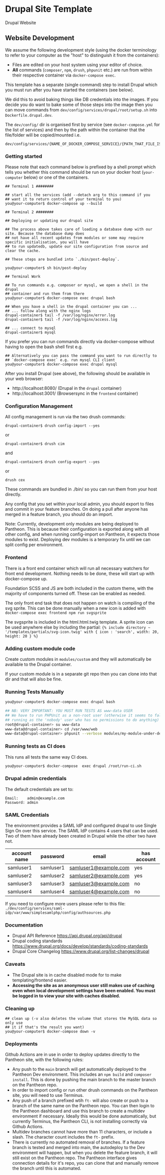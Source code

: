 # Drupal Site Template

Drupal Website

## Website Development

We assume the following development style (using the docker terminology to refer
to your computer as the "host" to distinguish it from the containers):

- Files are edited on your host system using your editor of choice.
- **All** commands (`composer`, `npm`, `drush`, `phpunit` etc.) are run from
  within their respective container via `docker-compose exec`.

This template has a separate (single command) step to install Drupal which you
must run after you have started the containers (see below).

We did this to avoid baking things like DB credentials into the images. If you
decide you do want to bake some of those steps into the image then you can move
commands from `dev/config/services/drupal/root/setup.sh` into
`Dockerfile.drupal.dev`.

The `dev/config/` dir is organised first by service (see `docker-compose.yml`
for the list of services) and then by the path within the container that the
file/folder will be copied/mounted i.e.

```
dev/config/services/{NAME_OF_DOCKER_COMPOSE_SERVICE}/{PATH_THAT_FILE_IS_COPIED_OR_MOUNTED_IN_THE_SERVICE}
```

### Getting started

Please note that each command below is prefixed by a shell prompt which tells
you whether this command should be run on your docker host (`your-computer`
below) or one of the containers.

```shell script
## Terminal 1 ########

## start all the services (add --detach arg to this command if you
## want it to return control of your terminal to you)
you@your-computer$ docker-compose up --build

## Terminal 2 ########

## Deploying or updating our drupal site

## The process above takes care of loading a database dump with our site. Because the database dump does
## not have all recent updates from modules or some may require specific initialisation, you will have
## to run updatedb, update our site configuration from source and clear the cache.

## These steps are bundled into `./bin/post-deploy`.

you@your-computer$ sh bin/post-deploy

## Terminal Work

## To run commands e.g. composer or mysql, we open a shell in the drupal
## container and run them from there
you@your-computer$ docker-compose exec drupal bash

## When you have a shell in the drupal container you can ...
## ... follow along with the nginx logs
drupal-container$ tail -f /var/log/nginx/error.log
drupal-container$ tail -f /var/log/nginx/access.log

## ... connect to mysql
drupal-container$ mysql
```

If you prefer you can run commands directly via docker-compose without having to
open the bash shell first e.g.

```shell script
## Alternatively you can pass the command you want to run directly to
## `docker-compose exec` e.g. run mysql CLI client
you@your-computer$ docker-compose exec drupal mysql
```

After you install Drupal (see above), the following should be available in your
web browser:

- http://localhost:8080/ (Drupal in the `drupal` container)
- http://localhost:3001/ (Browsersync in the `frontend` container)


### Configuration Management
All config management is run via the two drush commands:

```shell script
drupal-container$ drush config-import --yes
```
 or

```shell script
drupal-container$ drush cim
```

and

```shell script
drupal-container$ drush config-export --yes
```

or

```shell script
drush cex
````

These commands are bundled in ./bin/ so you can run them from your host directly.

Any config that you set within your local admin, you should export to files and commit in your feature branches. On doing a pull after anyone has merged in a feature branch, you should do an import.

Note: Currently, development only modules are being deployed to Pantheon. This is because their configuration is exported along with all other config, and when running config-import on Pantheon, it expects those modules to exist. Deploying dev modules is a temporary fix until we can split config per environment.

### Frontend
There is a front end container which will run all necessary watchers for front end development. Nothing needs to be done, these will start up with docker-compose up.

Foundation SCSS and JS are both included in the custom theme, with the majority of components turned off. These can be enabled as needed.

The only front end task that does not happen on watch is compiling of the svg sprite. This can be done manually when a new icon is added with
`docker-compose exec frontend npm run svgsprite`

The svgsprite is included in the html.html.twig template. A sprite icon can be used anywhere else by including the partial:
`{% include directory ~ '/templates/partials/svg-icon.twig' with { icon : 'search', width: 20, height: 20 } %}`


### Adding custom module code

Create custom modules in `modules/custom` and they will automatically be
available to the Drupal container.

If your custom module is in a separate git repo then you can clone into that dir
and that will also be fine.

### Running Tests Manually

```sh
you@your-computer$ docker-compose exec drupal bash

## NB: VERY IMPORTANT: YOU MUST RUN TESTS AS www-data USER
## We have to run PHPUnit as a non-root user (otherwise it seems to fall back to
## running as the 'nobody' user who has no permissions to do anything)
root@drupal-container> su www-data
www-data@drupal-container> cd /var/www/web
www-data@drupal-container> phpunit --verbose modules/my-module-under-development/
```

### Running tests as CI does

This runs all tests the same way CI does.

```sh
you@your-computer$ docker-compose  exec drupal /root/run-ci.sh
```

### Drupal admin credentials

The default credentials are set to:

    Email:    admin@example.com
    Password: admin

### SAML Credentials

The environment provides a SAML IdP and configured drupal to use Single Sign On over this service.
The SAML IdP contains 4 users that can be used. Two of them have already been created in Drupal
while the other two have not.

| account name | password  | email                 | has account |
| ---          | ---       | ---                   | ---         |
| samluser1    | samluser1 | samluser1@example.com | yes         |
| samluser2    | samluser2 | samluser2@example.com | yes         |
| samluser3    | samluser3 | samluser3@example.com | no          |
| samluser4    | samluser4 | samluser4@example.com | no          |

If you need to configure more users please refer to this file:
`./dev/config/services/saml-idp/var/www/simplesamlphp/config/authsources.php`

### Documentation

- Drupal API Reference https://api.drupal.org/api/drupal
- Drupal coding standards
  https://www.drupal.org/docs/develop/standards/coding-standards
- Drupal Core Changelog https://www.drupal.org/list-changes/drupal

### Caveats

- The Drupal site is in cache disabled mode for to make templating/frontend
  easier.
- **Accessing the site as an anonymous user still makes use of caching even when
  local development settings have been enabled. You must be logged in to view
  your site with caches disabled.**

### Cleaning up

```
## clean up (-v also deletes the volume that stores the MySQL data so only use
## it if that's the result you want)
you@your-computer$ docker-compose down -v
```

### Deployments

Github Actions are in use in order to deploy updates directly to the Pantheon site, with the following rules:

- Any push to the `main` branch will get automatically deployed to the Pantheon Dev environment.
    This includes an `npm build` and `composer install`. This is done by pushing the main branch
    to the master branch on the Pantheon repo.
- In order to import config or run other drush commands on the Pantheon site, you will need to use Terminus.
- Any push of a branch prefixed wtih `ft-` will also create or push to a branch of the same name
    on the Pantheon repo. You can then login to the Pantheon dashboard and use this branch to
    create a multidev environment if necessary. Ideally this would be done automatically, but
    currently Terminus, the Pantheon CLI, is not installing correctly via Github Actions.
- Multidev branches cannot have more than 11 characters, or include a slash. The character count
    includes the `ft-` prefix.
- There is currently no automated removal of branches. If a feature branch is tested and merged into main,
    the autodeploy to the Dev environment will happen, but when you delete the feature branch, it will still
    exist on the Pantheon repo. The Pantheon interface gives connection details for it's repo, you can clone
    that and manually remove the branch until this is automated.


